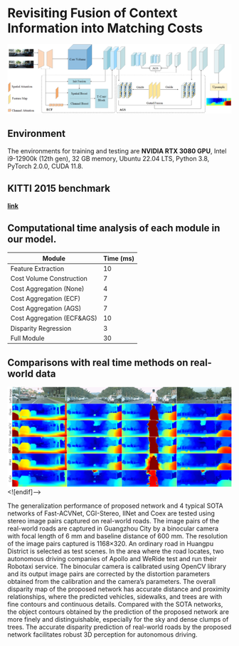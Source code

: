 # Revisiting Fusion of Context Information into Matching Costs
![imgs](https://github.com/shidifen12/Context-Stereo/blob/main/img/f111.png)


## Environment

The environments for training and testing are **NVIDIA RTX 3080 GPU**, Intel i9-12900k (12th gen), 32 GB memory, Ubuntu 22.04 LTS, Python 3.8, PyTorch 2.0.0, CUDA 11.8.

## KITTI 2015 benchmark

**[link](https://www.cvlibs.net/datasets/kitti/eval_scene_flow_detail.php?benchmark=stereo&result=19fafc7a0b041ccf935def0c20161f5446976e5f)**



## Computational time analysis of each module in our model.


|Module|  Time (ms)         |
|----------------|----------|
|Feature Extraction     |10|  
|Cost Volume Construction|7|       
|Cost Aggregation (None)|4| 
|Cost Aggregation (ECF)|7| 
|Cost Aggregation (AGS)|7| 
|Cost Aggregation (ECF&AGS)|10| 
|Disparity Regression|3| 
|Full Module|30| 



## Comparisons with real time methods on real-world data 

![imgs](https://github.com/shidifen12/Context-Stereo/blob/main/img/hp2.png)
<![endif]-->

The generalization performance of proposed network and 4 typical SOTA networks of Fast-ACVNet, CGI-Stereo, IINet  and Coex  are tested using stereo image  pairs captured on real-world roads. The image pairs of the real-world roads are captured in Guangzhou City by a binocular camera with focal length of 6 mm and baseline distance of 600 mm. The resolution of the image pairs captured is 1168×320. An ordinary road in Huangpu District is selected as test scenes. In the area where the road locates, two autonomous driving companies of Apollo and WeRide test and run their Robotaxi service.  The binocular camera is calibrated using OpenCV library and its output image pairs are corrected by the distortion parameters obtained from the calibration and the camera’s parameters. The overall disparity map of the proposed network has accurate distance and proximity relationships, where the predicted vehicles, sidewalks, and trees are with fine contours and continuous details. Compared with the SOTA networks, the object contours obtained by the prediction of the proposed network are more finely and distinguishable, especially for the sky and dense clumps of trees. The accurate disparity prediction of real-world roads by the proposed network facilitates robust 3D perception for autonomous driving.
